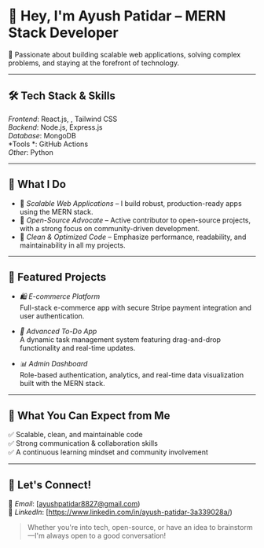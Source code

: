 # 👋 Hey, I'm Ayush Patidar – MERN Stack Developer  
🚀 Passionate about building scalable web applications, solving complex problems, and staying at the forefront of technology.

---

## 🛠 Tech Stack & Skills

*Frontend*: React.js, , Tailwind CSS  
*Backend*: Node.js, Express.js  
*Database*: MongoDB  
*Tools *:  GitHub Actions  
*Other*: Python

---

## 🌟 What I Do

- 🔹 *Scalable Web Applications* – I build robust, production-ready apps using the MERN stack.  
- 🔹 *Open-Source Advocate* – Active contributor to open-source projects, with a strong focus on community-driven development.  
- 🔹 *Clean & Optimized Code* – Emphasize performance, readability, and maintainability in all my projects.

---

## 🚀 Featured Projects

- *🛍 E-commerce Platform*  
  Full-stack e-commerce app with secure Stripe payment integration and user authentication.

- *📝 Advanced To-Do App*  
  A dynamic task management system featuring drag-and-drop functionality and real-time updates.

- *📊 Admin Dashboard*  
  Role-based authentication, analytics, and real-time data visualization built with the MERN stack.



---

## 📌 What You Can Expect from Me

✅ Scalable, clean, and maintainable code  
✅ Strong communication & collaboration skills  
✅ A continuous learning mindset and community involvement

---

## 💬 Let's Connect!

📩 *Email*: [ayushpatidar8827@gmail.com)  
🔗 *LinkedIn*: [https://www.linkedin.com/in/ayush-patidar-3a339028a/)

> Whether you're into tech, open-source, or have an idea to brainstorm—I'm always open to a good conversation!
